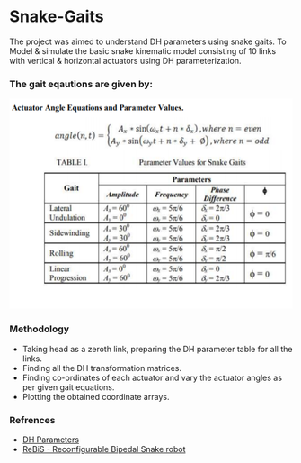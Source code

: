 # Snake-Gaits
The project was aimed to understand DH parameters using snake gaits. 
To Model & simulate the basic snake kinematic model consisting of 10 links with vertical & horizontal actuators using DH parameterization.

### The gait eqautions are given by:
![img](snake_gait.png)
### Methodology
* Taking head as a zeroth link, preparing the DH parameter table for all the links.
* Finding all the DH transformation matrices.
* Finding co-ordinates of each actuator and vary the actuator angles as per given gait equations.
* Plotting the obtained coordinate arrays. 
### Refrences
* [DH Parameters](https://www.youtube.com/watch?v=rA9tm0gTln8)
* [ReBiS - Reconfigurable Bipedal Snake robot](https://ieeexplore.ieee.org/abstract/document/6942577)
